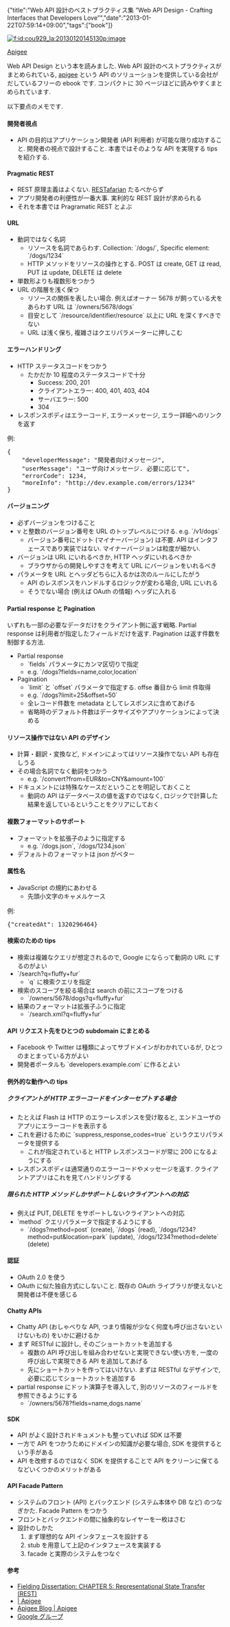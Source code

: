 {"title":"Web API 設計のベストプラクティス集 ”Web API Design - Crafting Interfaces that Developers Love”","date":"2013-01-22T07:59:14+09:00","tags":["book"]}

<!-- DATE: 2013-01-21T22:59:14+00:00 -->
<!-- OLDURL: http://d.hatena.ne.jp/cou929_la/20130121/ -->


<div class="section">
<p><a href="http://f.hatena.ne.jp/cou929_la/20130120145130" class="hatena-fotolife" target="_blank"><img src="http://cdn-ak.f.st-hatena.com/images/fotolife/c/cou929_la/20130120/20130120145130.png" alt="f:id:cou929_la:20130120145130p:image" title="f:id:cou929_la:20130120145130p:image" class="hatena-fotolife"></a></p>
<p><a href="http://offers.apigee.com/web-api-design-ebook/" target="_blank">Apigee</a></p>
<p>Web API Design という本を読みました. Web API 設計のベストプラクティスがまとめられている, <a href="http://apigee.com" target="_blank">apigee</a> という API のソリューションを提供している会社がだしているフリーの ebook です. コンパクトに 30 ページほどに読みやすくまとめられています.</p>
<p>以下要点のメモです.</p>
<h4> 開発者視点</h4>

<ul>
<li> API の目的はアプリケーション開発者 (API 利用者) が可能な限り成功すること. 開発者の視点で設計すること. 本書ではそのような API を実現する tips を紹介する.</li>
</ul>
<h4> Pragmatic REST</h4>

<ul>
<li> REST 原理主義はよくない. <a href="http://mikeschinkel.com/blog/whatisarestafarian/" target="_blank">RESTafarian</a> たるべからず</li>
<li> アプリ開発者の利便性が一番大事. 実利的な REST 設計が求められる</li>
<li> それを本書では Pragramatic REST とよぶ</li>
</ul>
<h4> URL</h4>

<ul>
<li> 動詞ではなく名詞

<ul>
<li> リソースを名詞であらわす. Collection: `/dogs/`, Specific element: `/dogs/1234`</li>
<li> HTTP メソッドをリソースの操作とする. POST は create, GET は read, PUT は update, DELETE は delete</li>
</ul>
</li>
<li> 単数形よりも複数形をつかう</li>
<li> URL の階層を浅く保つ

<ul>
<li> リソースの関係を表したい場合. 例えばオーナー 5678 が飼っている犬をあらわす URL は `/owners/5678/dogs`</li>
<li> 目安として `/resource/identifier/resource` 以上に URL を深くすべきでない</li>
<li> URL は浅く保ち, 複雑さはクエリパラメーターに押しこむ</li>
</ul>
</li>
</ul>
<h4> エラーハンドリング</h4>

<ul>
<li> HTTP ステータスコードをつかう

<ul>
<li> たかだか 10 程度のステータスコードで十分

<ul>
<li> Success: 200, 201</li>
<li> クライアントエラー: 400, 401, 403, 404</li>
<li> サーバエラー: 500</li>
<li> 304</li>
</ul>
</li>
</ul>
</li>
<li> レスポンスボディはエラーコード, エラーメッセージ, エラー詳細へのリンクを返す</li>
</ul>
<p>例:</p>
<pre>
{
    "developerMessage": "開発者向けメッセージ",
    "userMessage": "ユーザ向けメッセージ. 必要に応じて",
    "errorCode": 1234,
    "moreInfo": "http://dev.example.com/errors/1234"
}
</pre>

<h4> バージョニング</h4>

<ul>
<li> 必ずバージョンをつけること</li>
<li> v と整数のバージョン番号を URL のトップレベルにつける. e.g. `/v1/dogs`

<ul>
<li> バージョン番号にドット (マイナーバージョン) は不要. API はインタフェースであり実装ではない. マイナーバージョンは粒度が細かい.</li>
</ul>
</li>
<li> バージョンは URL にいれるべきか, HTTP ヘッダにいれるべきか

<ul>
<li> ブラウザからの開発しやすさを考えて URL にバージョンをいれるべき</li>
</ul>
</li>
<li> パラメータを URL とヘッダどちらに入るかは次のルールにしたがう

<ul>
<li> API のレスポンスをハンドルするロジックが変わる場合, URL にいれる</li>
<li> そうでない場合 (例えば OAuth の情報) ヘッダに入れる</li>
</ul>
</li>
</ul>
<h4> Partial response と Pagination</h4>
<p>いずれも一部の必要なデータだけをクライアント側に返す戦略. Partial response は利用者が指定したフィールドだけを返す. Pagination は返す件数を制御する方法.</p>

<ul>
<li> Partial response

<ul>
<li> `fields` パラメータにカンマ区切りで指定</li>
<li> e.g. `/dogs?fields=name,color,location`</li>
</ul>
</li>
<li> Pagination

<ul>
<li> `limit` と `offset` パラメータで指定する. offse 番目から limit 件取得</li>
<li> e.g. `/dogs?limit=25&offset=50`</li>
<li> 全レコード件数を metadata としてレスポンスに含めてあげる</li>
<li> 省略時のデフォルト件数はデータサイズやアプリケーションによって決める</li>
</ul>
</li>
</ul>
<h4> リソース操作ではない API のデザイン</h4>

<ul>
<li> 計算・翻訳・変換など, ドメインによってはリソース操作でない API も存在しうる</li>
<li> その場合名詞でなく動詞をつかう

<ul>
<li> e.g. `/convert?from=EUR&to=CNY&amount=100`</li>
</ul>
</li>
<li> ドキュメントには特殊なケースだということを明記しておくこと

<ul>
<li> 動詞の API はデータベースの値を返すのではなく, ロジックで計算した結果を返しているということをクリアにしておく</li>
</ul>
</li>
</ul>
<h4> 複数フォーマットのサポート</h4>

<ul>
<li> フォーマットを拡張子のように指定する

<ul>
<li> e.g. `/dogs.json`, `/dogs/1234.json`</li>
</ul>
</li>
<li> デフォルトのフォーマットは json がベター</li>
</ul>
<h4> 属性名</h4>

<ul>
<li> JavaScript の規約にあわせる

<ul>
<li> 先頭小文字のキャメルケース</li>
</ul>
</li>
</ul>
<p>例:</p>
<pre>
{"createdAt": 1320296464}
</pre>

<h4> 検索のための tips</h4>

<ul>
<li> 検索は複雑なクエリが想定されるので, Google にならって動詞の URL にするのがよい</li>
<li> `/search?q=fluffy+fur`

<ul>
<li> `q` に検索クエリを指定</li>
</ul>
</li>
<li> 検索のスコープを絞る場合は search の前にスコープをつける

<ul>
<li> `/owners/5678/dogs?q=fluffy+fur`</li>
</ul>
</li>
<li> 結果のフォーマットは拡張子ふうに指定

<ul>
<li> `/search.xml?q=fluffy+fur`</li>
</ul>
</li>
</ul>
<h4> API リクエスト先をひとつの subdomain にまとめる</h4>

<ul>
<li> Facebook や Twitter は種類によってサブドメインがわかれているが, ひとつのまとまっている方がよい</li>
<li> 開発者ポータルも `developers.example.com` に作るとよい</li>
</ul>
<h4> 例外的な動作への tips</h4>
<h5> クライアントが HTTP エラーコードをインターセプトする場合</h5>

<ul>
<li> たとえば Flash は HTTP のエラーレスポンスを受け取ると, エンドユーザのアプリにエラーコードを表示する</li>
<li> これを避けるために `suppress_response_codes=true` というクエリパラメータを提供する

<ul>
<li> これが指定されていると HTTP レスポンスコードが常に 200 になるようにする</li>
</ul>
</li>
<li> レスポンスボディは通常通りのエラーコードやメッセージを返す. クライアントアプリはこれを見てハンドリングする</li>
</ul>
<h5> 限られた HTTP メソッドしかサポートしないクライアントへの対応</h5>

<ul>
<li> 例えば PUT, DELETE をサポートしないクライアントへの対応</li>
<li> `method` クエリパラメータで指定するようにする

<ul>
<li> `/dogs?method=post` (create), `/dogs` (read), `/dogs/1234?method=put&location=park` (update), `/dogs/1234?method=delete` (delete)</li>
</ul>
</li>
</ul>
<h4> 認証</h4>

<ul>
<li> OAuth 2.0 を使う</li>
<li> OAuth に似た独自方式にしないこと. 既存の OAuth ライブラリが使えないと開発者は不便を感じる</li>
</ul>
<h4> Chatty APIs</h4>

<ul>
<li> Chatty API (おしゃべりな API, つまり情報が少なく何度も呼び出さないといけないもの) をいかに避けるか</li>
<li> まず RESTful に設計し, そのごショートカットを追加する

<ul>
<li> 複数の API 呼び出しを組み合わせないと実現できない使い方を, 一度の呼び出しで実現できる API を追加してあげる</li>
<li> 先にショートカットを作ってはいけない. まずは RESTful なデザインで, 必要に応じてショートカットを追加する</li>
</ul>
</li>
<li> partial response にドット演算子を導入して, 別のリソースのフィールドを参照できるようにする

<ul>
<li> `/owners/5678?fields=name,dogs.name`</li>
</ul>
</li>
</ul>
<h4> SDK</h4>

<ul>
<li> API がよく設計されドキュメントも整っていれば SDK は不要</li>
<li> 一方で API をつかうためにドメインの知識が必要な場合, SDK を提供するという手がある</li>
<li> API を改修するのではなく SDK を提供することで API をクリーンに保てるなどいくつかのメリットがある</li>
</ul>
<h4> API Facade Pattern</h4>

<ul>
<li> システムのフロント (API) とバックエンド (システム本体や DB など) のつなぎかた. Facade Pattern をつかう</li>
<li> フロントとバックエンドの間に抽象的なレイヤーを一枚はさむ</li>
<li> 設計のしかた

<ol>
<li> まず理想的な API インタフェースを設計する</li>
<li> stub を用意して上記のインタフェースを実装する</li>
<li> facade と実際のシステムをつなぐ</li>
</ol>
</li>
</ul>
<h4> 参考</h4>

<ul>
<li> <a href="http://www.ics.uci.edu/~fielding/pubs/dissertation/rest_arch_style.htm" target="_blank">Fielding Dissertation: CHAPTER 5: Representational State Transfer (REST)</a></li>
<li> <a href="http://blog.apigee.com/detail/slides_for_restful_api_design_second_edition_webinar/" target="_blank">| Apigee</a></li>
<li> <a href="http://blog.apigee.com/" target="_blank">Apigee Blog | Apigee</a></li>
<li> <a href="https://groups.google.com/forum/?fromgroups#!forum/api-craft" target="_blank">Google グループ</a></li>
</ul>
</div>






